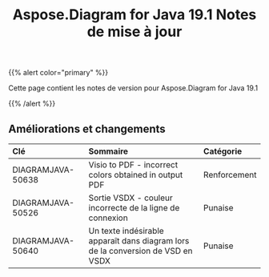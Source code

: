 ﻿---
title: Aspose.Diagram for Java 19.1 Notes de mise à jour
type: docs
weight: 120
url: /fr/java/aspose-diagram-for-java-19-1-release-notes/
---
{{% alert color="primary" %}} 

Cette page contient les notes de version pour Aspose.Diagram for Java 19.1

{{% /alert %}} 
## **Améliorations et changements**

|**Clé**|**Sommaire**|**Catégorie**|
|:- |:- |:- |
|DIAGRAMJAVA-50638|Visio to PDF - incorrect colors obtained in output PDF|Renforcement|
|DIAGRAMJAVA-50526|Sortie VSDX - couleur incorrecte de la ligne de connexion|Punaise|
|DIAGRAMJAVA-50640|Un texte indésirable apparaît dans diagram lors de la conversion de VSD en VSDX|Punaise|

